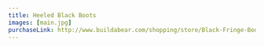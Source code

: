 ```yaml
---
title: Heeled Black Boots
images: [main.jpg]
purchaseLink: http://www.buildabear.com/shopping/store/Black-Fringe-Boots/productId=prod11070278
---
```

